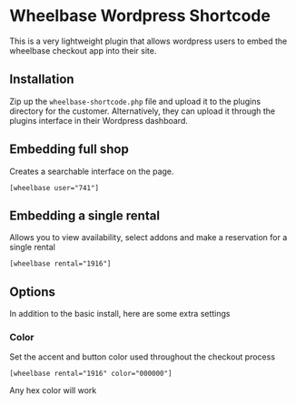 # Wheelbase Wordpress Shortcode

This is a very lightweight plugin that allows wordpress users to embed the wheelbase checkout app into their site.

## Installation
Zip up the `wheelbase-shortcode.php` file and upload it to the plugins directory for the customer.  Alternatively, they can upload it through the plugins interface in their Wordpress dashboard.

## Embedding full shop

Creates a searchable interface on the page.

```
[wheelbase user="741"]
```

## Embedding a single rental

Allows you to view availability, select addons and make a reservation for a single rental

```
[wheelbase rental="1916"]
```

## Options
In addition to the basic install, here are some extra settings

### Color

Set the accent and button color used throughout the checkout process

```
[wheelbase rental="1916" color="000000"]
```

Any hex color will work